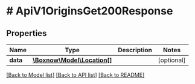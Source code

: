 # # ApiV1OriginsGet200Response

## Properties

Name | Type | Description | Notes
------------ | ------------- | ------------- | -------------
**data** | [**\Boxnow\Model\Location[]**](Location.md) |  | [optional]

[[Back to Model list]](../../README.md#models) [[Back to API list]](../../README.md#endpoints) [[Back to README]](../../README.md)
